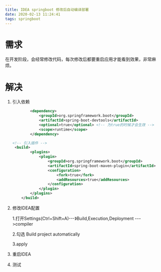 ```yaml
---
title: IDEA springboot 修改后自动编译部署
date: 2020-02-13 11:24:41
tags: springboot
---
```


# 需求

​	在开发阶段，会经常修改代码，每次修改后都要重启应用才能看到效果，非常麻烦。

# 解决

1. 引入依赖

   ```xml
           <dependency>
               <groupId>org.springframework.boot</groupId>
               <artifactId>spring-boot-devtools</artifactId>
               <optional>true</optional> <!-- 为true的时候才会生效 -->
               <scope>runtime</scope>
           </dependency>
   
   <!-- 引入插件 -->
   	<build>
           <plugins>
               <plugin>
                   <groupId>org.springframework.boot</groupId>
                   <artifactId>spring-boot-maven-plugin</artifactId>
                   <configuration>
                       <fork>true</fork>
                       <addResources>true</addResources>
                   </configuration>
               </plugin>
           </plugins>
       </build>
   ```

   

2. 修改IDEA配置

   1.打开Settings(Ctrl+Shift+A)---》Build,Execution,Deployment --->compiler  

   2.勾选 Build project automatically 

   3.apply

3. 重启IDEA

4. 测试